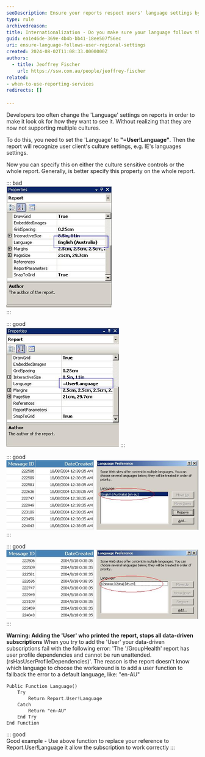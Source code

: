 ```yaml
---
seoDescription: Ensure your reports respect users' language settings by setting 'Language' to "=User!Language" for automatic regional culture detection, enhancing accessibility across diverse regions.
type: rule
archivedreason:
title: Internationalization - Do you make sure your language follows the user's regional settings?
guid: ea1e46de-369e-4b4b-bb41-18ee507f56ec
uri: ensure-language-follows-user-regional-settings
created: 2024-08-02T11:08:33.0000000Z
authors: 
  - title: Jeoffrey Fischer
    url: https://ssw.com.au/people/jeoffrey-fischer
related:
- when-to-use-reporting-services
redirects: []

---
```


Developers too often change the 'Language' settings on reports in order to make it look ok for how they want to see it. Without realizing that they are now not supporting multiple cultures.

<!--endintro-->

To do this, you need to set the 'Language' to **"=User!Language"**. Then the report will recognize user client's culture settings, e.g. IE's languages settings.

Now you can specify this on either the culture sensitive controls or the whole report. Generally, is better specify this property on the whole report.

::: bad  
![Figure: Bad example - Here the 'Language' setting is set to a specific culture](RSRulesLanguage4.jpg)  
:::

::: good  
![Figure: Good example - Here the 'Language' setting is set to '=User!Language' to detect user's culture automatically](RSRulesLanguage3.jpg)
:::

::: good  
![Figure: Good example - Now the data respects user's Language preference of IE in this case English (Australia)](RSRulesLanguage1.jpg)
:::

::: good  
![Figure: Good example - Likewise the data also respects user's Language preference of IE in this case Chinese (China)](RSRulesLanguage2.jpg)
:::

**Warning: Adding the 'User' who printed the report, stops all data-driven subscriptions**
When you try to add the 'User' your data-driven subscriptions fail with the following error:
'The '/GroupHealth' report has user profile dependencies and cannot be run unattended. (rsHasUserProfileDependencies)'.
The reason is the report doesn't know which language to choose
the workaround is to add a user function to fallback the error to a default language, like: "en-AU"

```
Public Function Language()
    Try
        Return Report.User!Language
    Catch
        Return "en-AU"
    End Try
End Function   
```

::: good  
Good example - Use above function to replace your reference to Report.User!Language it allow the subscription to work correctly
:::